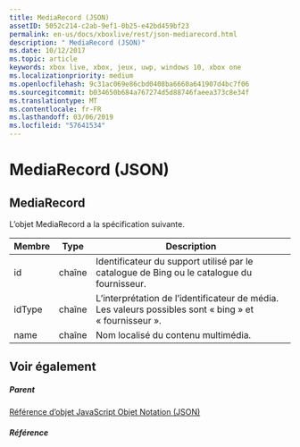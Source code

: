 ```yaml
---
title: MediaRecord (JSON)
assetID: 5052c214-c2ab-9ef1-0b25-e42bd459bf23
permalink: en-us/docs/xboxlive/rest/json-mediarecord.html
description: " MediaRecord (JSON)"
ms.date: 10/12/2017
ms.topic: article
keywords: xbox live, xbox, jeux, uwp, windows 10, xbox one
ms.localizationpriority: medium
ms.openlocfilehash: 9c31ac069e86cbd0408ba6660a641907d4bc7f06
ms.sourcegitcommit: b034650b684a767274d5d88746faeea373c8e34f
ms.translationtype: MT
ms.contentlocale: fr-FR
ms.lasthandoff: 03/06/2019
ms.locfileid: "57641534"
---
```

# <a name="mediarecord-json"></a>MediaRecord (JSON)
 
<a id="ID4EO"></a>

 
## <a name="mediarecord"></a>MediaRecord
 
L’objet MediaRecord a la spécification suivante.
 
| Membre| Type| Description| 
| --- | --- | --- | 
| id| chaîne| Identificateur du support utilisé par le catalogue de Bing ou le catalogue du fournisseur.| 
| idType| chaîne| L’interprétation de l’identificateur de média. Les valeurs possibles sont « bing » et « fournisseur ».| 
| name| chaîne| Nom localisé du contenu multimédia.| 
  
<a id="ID4ECC"></a>

 
## <a name="see-also"></a>Voir également
 
<a id="ID4EEC"></a>

 
##### <a name="parent"></a>Parent 

[Référence d’objet JavaScript Objet Notation (JSON)](atoc-xboxlivews-reference-json.md)

  
<a id="ID4EQC"></a>

 
##### <a name="reference"></a>Référence   
